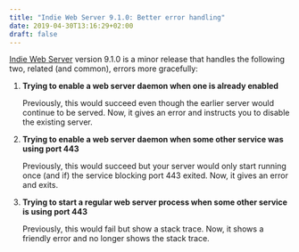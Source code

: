```yaml
---
title: "Indie Web Server 9.1.0: Better error handling"
date: 2019-04-30T13:16:29+02:00
draft: false
---
```


[Indie Web Server](https://ind.ie/web-server) version 9.1.0 is a minor release that handles the following two, related (and common), errors more gracefully:

  1. __Trying to enable a web server daemon when one is already enabled__

      Previously, this would succeed even though the earlier server would continue to be served. Now, it gives an error and instructs you to disable the existing server.

  2. __Trying to enable a web server daemon when some other service was using port 443__

      Previously, this would succeed but your server would only start running once (and if) the service blocking port 443 exited. Now, it gives an error and exits.

  3. __Trying to start a regular web server process when some other service is using port 443__

      Previously, this would fail but show a stack trace. Now, it shows a friendly error and no longer shows the stack trace.